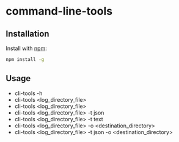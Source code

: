 # command-line-tools

## Installation
Install with [npm](https://nodejs.org/en/):

```bash
npm install -g
```

## Usage

- cli-tools -h
- cli-tools <log_directory_file>
- cli-tools <log_directory_file>
- cli-tools <log_directory_file> -t json
- cli-tools <log_directory_file> -t text
- cli-tools <log_directory_file> -o <destination_directory>
- cli-tools <log_directory_file> -t json -o <destination_directory>
